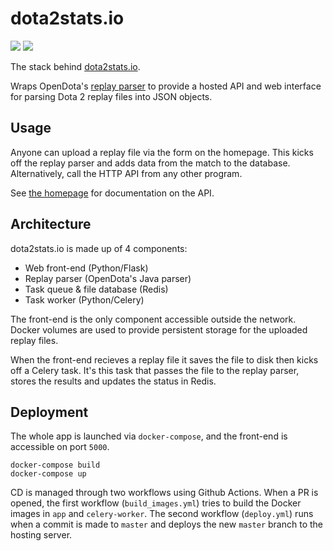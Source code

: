 # dota2stats.io
![](https://github.com/alex9smith/dota2stats.io/workflows/Build%20App%20&%20Worker%20Images/badge.svg)      ![](https://github.com/alex9smith/dota2stats.io/workflows/Deploy%20Site/badge.svg)

The stack behind [dota2stats.io](https://dota2stats.io).

Wraps OpenDota's [replay parser](https://github.com/odota/parser/) to provide a hosted API and web interface for parsing Dota 2 replay files into JSON objects.

## Usage
Anyone can upload a replay file via the form on the homepage. This kicks off the replay parser and adds data from the match to the database. Alternatively, call the HTTP API from any other program. 

See [the homepage](https://dota2stats.io) for documentation on the API.

## Architecture
dota2stats.io is made up of 4 components:
* Web front-end (Python/Flask)
* Replay parser (OpenDota's Java parser)
* Task queue & file database (Redis)
* Task worker (Python/Celery)

The front-end is the only component accessible outside the network.
Docker volumes are used to provide persistent storage for the uploaded replay files.

When the front-end recieves a replay file it saves the file to disk then kicks off a Celery task. It's this task that passes the file to the replay parser, stores the results and updates the status in Redis.

## Deployment
The whole app is launched via `docker-compose`, and the front-end is accessible on port `5000`.
```
docker-compose build
docker-compose up
```

CD is managed through two workflows using Github Actions.
When a PR is opened, the first workflow (`build_images.yml`) tries to build the Docker images in `app` and `celery-worker`.
The second workflow (`deploy.yml`) runs when a commit is made to `master` and deploys the new `master` branch to the hosting server.